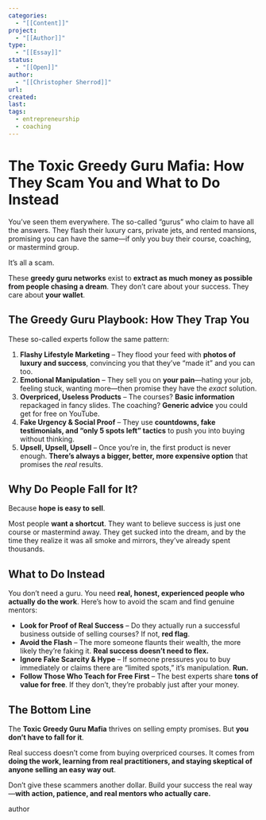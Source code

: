 ```yaml
---
categories:
  - "[[Content]]"
project:
  - "[[Author]]"
type:
  - "[[Essay]]"
status:
  - "[[Open]]"
author:
  - "[[Christopher Sherrod]]"
url: 
created:
last:
tags:
  - entrepreneurship
  - coaching
---
```

# **The Toxic Greedy Guru Mafia: How They Scam You and What to Do Instead**  

You’ve seen them everywhere. The so-called “gurus” who claim to have all the answers. They flash their luxury cars, private jets, and rented mansions, promising you can have the same—if only you buy their course, coaching, or mastermind group.  

It’s all a scam.  

These **greedy guru networks** exist to **extract as much money as possible from people chasing a dream**. They don’t care about your success. They care about **your wallet**.  

## **The Greedy Guru Playbook: How They Trap You**  

These so-called experts follow the same pattern:  

1. **Flashy Lifestyle Marketing** – They flood your feed with **photos of luxury and success**, convincing you that they’ve “made it” and you can too.  
2. **Emotional Manipulation** – They sell you on **your pain**—hating your job, feeling stuck, wanting more—then promise they have the *exact* solution.  
3. **Overpriced, Useless Products** – The courses? **Basic information** repackaged in fancy slides. The coaching? **Generic advice** you could get for free on YouTube.  
4. **Fake Urgency & Social Proof** – They use **countdowns, fake testimonials, and “only 5 spots left” tactics** to push you into buying without thinking.  
5. **Upsell, Upsell, Upsell** – Once you’re in, the first product is never enough. **There’s always a bigger, better, more expensive option** that promises the *real* results.  

## **Why Do People Fall for It?**  

Because **hope is easy to sell**.  

Most people **want a shortcut**. They want to believe success is just one course or mastermind away. They get sucked into the dream, and by the time they realize it was all smoke and mirrors, they’ve already spent thousands.  

## **What to Do Instead**  

You don’t need a guru. You need **real, honest, experienced people who actually do the work**. Here’s how to avoid the scam and find genuine mentors:  

- **Look for Proof of Real Success** – Do they actually run a successful business outside of selling courses? If not, **red flag**.  
- **Avoid the Flash** – The more someone flaunts their wealth, the more likely they’re faking it. **Real success doesn’t need to flex.**  
- **Ignore Fake Scarcity & Hype** – If someone pressures you to buy immediately or claims there are “limited spots,” it’s manipulation. **Run.**  
- **Follow Those Who Teach for Free First** – The best experts share **tons of value for free**. If they don’t, they’re probably just after your money.  

## **The Bottom Line**  

The **Toxic Greedy Guru Mafia** thrives on selling empty promises. But **you don’t have to fall for it**.  

Real success doesn’t come from buying overpriced courses. It comes from **doing the work, learning from real practitioners, and staying skeptical of anyone selling an easy way out**.  

Don’t give these scammers another dollar. Build your success the real way—**with action, patience, and real mentors who actually care.**

author
